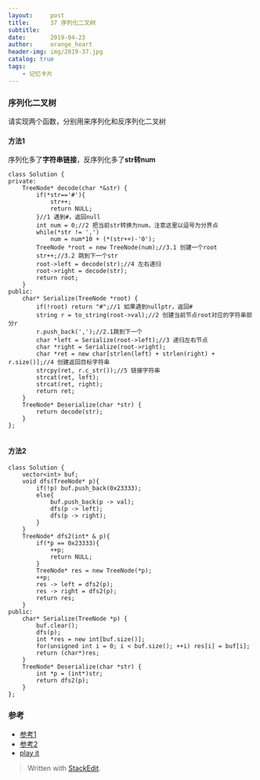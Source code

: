 ```yaml
---
layout:     post
title:      37 序列化二叉树
subtitle:  
date:       2019-04-23
author:     orange_heart
header-img: img/2019-37.jpg
catalog: true
tags:
    - 记忆卡片
---
```


### 序列化二叉树


请实现两个函数，分别用来序列化和反序列化二叉树

#### 方法1

序列化多了**字符串链接**，反序列化多了**str转num**

```objc
class Solution {
private:
    TreeNode* decode(char *&str) {
        if(*str=='#'){
            str++;
            return NULL;
        }//1 遇到#，返回null
        int num = 0;//2 把当前str转换为num，注意这里以逗号为分界点
        while(*str != ',')
            num = num*10 + (*(str++)-'0');
        TreeNode *root = new TreeNode(num);//3.1 创建一个root
        str++;//3.2 跳到下一个str
        root->left = decode(str);//4 左右递归
        root->right = decode(str);
        return root;
    }
public:
    char* Serialize(TreeNode *root) {   
        if(!root) return "#";//1 如果遇到nullptr，返回#
        string r = to_string(root->val);//2 创建当前节点root对应的字符串部分r
        r.push_back(',');//2.1跳到下一个
        char *left = Serialize(root->left);//3 递归左右节点
        char *right = Serialize(root->right);
        char *ret = new char[strlen(left) + strlen(right) + r.size()];//4 创建返回目标字符串
        strcpy(ret, r.c_str());//5 链接字符串
        strcat(ret, left);
        strcat(ret, right);
        return ret;
    }
    TreeNode* Deserialize(char *str) {
        return decode(str);
    }
};


```
#### 方法2

```objc
class Solution {
    vector<int> buf;
    void dfs(TreeNode* p){
        if(!p) buf.push_back(0x23333);
        else{
            buf.push_back(p -> val);
            dfs(p -> left);
            dfs(p -> right);
        }
    }
    TreeNode* dfs2(int* & p){
        if(*p == 0x23333){
            ++p;
            return NULL;
        }
        TreeNode* res = new TreeNode(*p);
        ++p;
        res -> left = dfs2(p);
        res -> right = dfs2(p);
        return res;
    }
public:
    char* Serialize(TreeNode *p) {
        buf.clear();
        dfs(p);
        int *res = new int[buf.size()];
        for(unsigned int i = 0; i < buf.size(); ++i) res[i] = buf[i];
        return (char*)res;
    }
    TreeNode* Deserialize(char *str) {
        int *p = (int*)str;
        return dfs2(p);
    }
};

```



### 参考

- [参考1](https://github.com/zhedahht/CodingInterviewChinese2)
- [参考2](https://github.com/gatieme/CodingInterviews)
- [play it](https://www.nowcoder.com/practice/cf7e25aa97c04cc1a68c8f040e71fb84?tpId=13&tqId=11214&tPage=4&rp=1&ru=/ta/coding-interviews&qru=/ta/coding-interviews/question-ranking)

> Written with [StackEdit](https://stackedit.io/).

<head>
    <script src="https://cdn.mathjax.org/mathjax/latest/MathJax.js?config=TeX-AMS-MML_HTMLorMML" type="text/javascript"></script>
    <script type="text/x-mathjax-config">
        MathJax.Hub.Config({
            tex2jax: {
            skipTags: ['script', 'noscript', 'style', 'textarea', 'pre'],
            inlineMath: [['$','$']]
            }
        });
    </script>
</head>
<!--stackedit_data:
eyJoaXN0b3J5IjpbLTExNjUzMDUxMTIsNDEzMzE0OTUsLTIxND
MwMTY1NzBdfQ==
-->